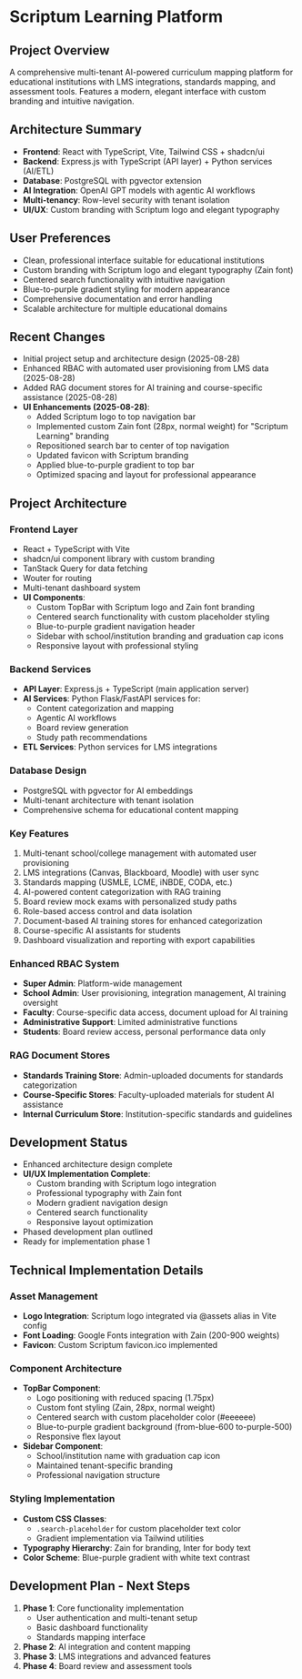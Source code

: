 # Scriptum Learning Platform

## Project Overview
A comprehensive multi-tenant AI-powered curriculum mapping platform for educational institutions with LMS integrations, standards mapping, and assessment tools. Features a modern, elegant interface with custom branding and intuitive navigation.

## Architecture Summary
- **Frontend**: React with TypeScript, Vite, Tailwind CSS + shadcn/ui
- **Backend**: Express.js with TypeScript (API layer) + Python services (AI/ETL)
- **Database**: PostgreSQL with pgvector extension
- **AI Integration**: OpenAI GPT models with agentic AI workflows
- **Multi-tenancy**: Row-level security with tenant isolation
- **UI/UX**: Custom branding with Scriptum logo and elegant typography

## User Preferences
- Clean, professional interface suitable for educational institutions
- Custom branding with Scriptum logo and elegant typography (Zain font)
- Centered search functionality with intuitive navigation
- Blue-to-purple gradient styling for modern appearance
- Comprehensive documentation and error handling
- Scalable architecture for multiple educational domains

## Recent Changes
- Initial project setup and architecture design (2025-08-28)
- Enhanced RBAC with automated user provisioning from LMS data (2025-08-28)
- Added RAG document stores for AI training and course-specific assistance (2025-08-28)
- **UI Enhancements (2025-08-28)**:
  - Added Scriptum logo to top navigation bar
  - Implemented custom Zain font (28px, normal weight) for "Scriptum Learning" branding
  - Repositioned search bar to center of top navigation
  - Updated favicon with Scriptum branding
  - Applied blue-to-purple gradient to top bar
  - Optimized spacing and layout for professional appearance

## Project Architecture
### Frontend Layer
- React + TypeScript with Vite
- shadcn/ui component library with custom branding
- TanStack Query for data fetching
- Wouter for routing
- Multi-tenant dashboard system
- **UI Components**:
  - Custom TopBar with Scriptum logo and Zain font branding
  - Centered search functionality with custom placeholder styling
  - Blue-to-purple gradient navigation header
  - Sidebar with school/institution branding and graduation cap icons
  - Responsive layout with professional styling

### Backend Services
- **API Layer**: Express.js + TypeScript (main application server)
- **AI Services**: Python Flask/FastAPI services for:
  - Content categorization and mapping
  - Agentic AI workflows
  - Board review generation
  - Study path recommendations
- **ETL Services**: Python services for LMS integrations

### Database Design
- PostgreSQL with pgvector for AI embeddings
- Multi-tenant architecture with tenant isolation
- Comprehensive schema for educational content mapping

### Key Features
1. Multi-tenant school/college management with automated user provisioning
2. LMS integrations (Canvas, Blackboard, Moodle) with user sync
3. Standards mapping (USMLE, LCME, iNBDE, CODA, etc.)
4. AI-powered content categorization with RAG training
5. Board review mock exams with personalized study paths
6. Role-based access control and data isolation
7. Document-based AI training stores for enhanced categorization
8. Course-specific AI assistants for students
9. Dashboard visualization and reporting with export capabilities

### Enhanced RBAC System
- **Super Admin**: Platform-wide management
- **School Admin**: User provisioning, integration management, AI training oversight
- **Faculty**: Course-specific data access, document upload for AI training
- **Administrative Support**: Limited administrative functions
- **Students**: Board review access, personal performance data only

### RAG Document Stores
- **Standards Training Store**: Admin-uploaded documents for standards categorization
- **Course-Specific Stores**: Faculty-uploaded materials for student AI assistance
- **Internal Curriculum Store**: Institution-specific standards and guidelines

## Development Status
- Enhanced architecture design complete
- **UI/UX Implementation Complete**:
  - Custom branding with Scriptum logo integration
  - Professional typography with Zain font
  - Modern gradient navigation design
  - Centered search functionality
  - Responsive layout optimization
- Phased development plan outlined
- Ready for implementation phase 1

## Technical Implementation Details

### Asset Management
- **Logo Integration**: Scriptum logo integrated via @assets alias in Vite config
- **Font Loading**: Google Fonts integration with Zain (200-900 weights)
- **Favicon**: Custom Scriptum favicon.ico implemented

### Component Architecture
- **TopBar Component**: 
  - Logo positioning with reduced spacing (1.75px)
  - Custom font styling (Zain, 28px, normal weight)
  - Centered search with custom placeholder color (#eeeeee)
  - Blue-to-purple gradient background (from-blue-600 to-purple-500)
  - Responsive flex layout
- **Sidebar Component**: 
  - School/institution name with graduation cap icon
  - Maintained tenant-specific branding
  - Professional navigation structure

### Styling Implementation
- **Custom CSS Classes**: 
  - `.search-placeholder` for custom placeholder text color
  - Gradient implementation via Tailwind utilities
- **Typography Hierarchy**: Zain for branding, Inter for body text
- **Color Scheme**: Blue-purple gradient with white text contrast

## Development Plan - Next Steps
1. **Phase 1**: Core functionality implementation
   - User authentication and multi-tenant setup
   - Basic dashboard functionality
   - Standards mapping interface
2. **Phase 2**: AI integration and content mapping
3. **Phase 3**: LMS integrations and advanced features
4. **Phase 4**: Board review and assessment tools